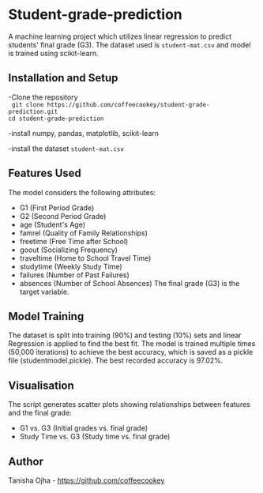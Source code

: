 # Student-grade-prediction

A machine learning project which utilizes linear regression to predict students' final grade (G3). The dataset used is `student-mat.csv` and model is trained using scikit-learn.

## Installation and Setup

-Clone the repository
<br/>
` git clone https://github.com/coffeecookey/student-grade-prediction.git`
<br/>
`cd student-grade-prediction`

-install numpy, pandas, matplotlib, scikit-learn

-install the dataset `student-mat.csv`

## Features Used

The model considers the following attributes:

  - G1 (First Period Grade)
  - G2 (Second Period Grade)
  - age (Student's Age)
  - famrel (Quality of Family Relationships)
  - freetime (Free Time after School)
  - goout (Socializing Frequency)
  - traveltime (Home to School Travel Time)
  - studytime (Weekly Study Time)
  - failures (Number of Past Failures)
  - absences (Number of School Absences)
The final grade (G3) is the target variable.

## Model Training

The dataset is split into training (90%) and testing (10%) sets and linear Regression is applied to find the best fit. The model is trained multiple times (50,000 iterations) to achieve the best accuracy, which is saved as a pickle file (studentmodel.pickle). The best recorded accuracy is 97.02%.

## Visualisation 

The script generates scatter plots showing relationships between features and the final grade:

- G1 vs. G3 (Initial grades vs. final grade)
- Study Time vs. G3 (Study time vs. final grade)

## Author

Tanisha Ojha - https://github.com/coffeecookey
